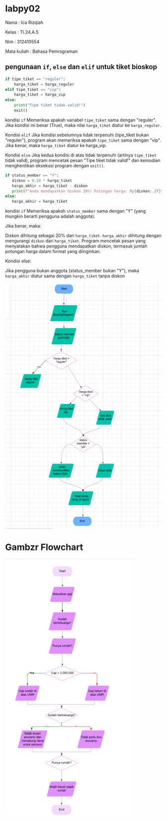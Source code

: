 # labpy02
Nama        : Ica Rizqiah <p>

Kelas       : TI.24.A.5 <p>

Nim         : 312410554 <p>

Mata kuliah : Bahasa Pemrograman <p>

## pengunaan `if`, `else` dan `elif` untuk tiket bioskop

```python
if tipe_tiket == "reguler":
    harga_tiket = harga_reguler
elif tipe_tiket == "vip":
    harga_tiket = harga_vip
else:
    print("Tipe tiket tidak valid!")
    exit()  
```
kondisi `if`
Memeriksa apakah variabel `tipe_tiket` sama dengan "reguler".
Jika kondisi ini benar (True), maka nilai `harga_tiket` diatur ke `harga_reguler`.

Kondisi `elif`
Jika kondisi sebelumnya tidak terpenuhi (tipe_tiket bukan "reguler"), program akan memeriksa apakah `tipe_tiket` sama dengan "vip".
Jika benar, maka `harga_tiket` diatur ke harga_vip.

Kondisi `else`
Jika kedua kondisi di atas tidak terpenuhi (artinya `tipe_tiket` tidak valid), program mencetak pesan "Tipe tiket tidak valid!" dan kemudian menghentikan eksekusi program dengan `exit()`.

 ```python
if status_member == "Y":
    diskon = 0.20 * harga_tiket
    harga_akhir = harga_tiket - diskon
    print(f"Anda mendapatkan diskon 20%! Potongan harga: Rp{diskon:.2f}")
else:
    harga_akhir = harga_tiket
```
kondisi `if`
Memeriksa apakah `status_member` sama dengan "Y" (yang mungkin berarti pengguna adalah anggota).

Jika benar, maka:

Diskon dihitung sebagai 20% dari `harga_tiket`.
`harga_akhir` dihitung dengan mengurangi `diskon` dari `harga_tiket`.
Program mencetak pesan yang menyatakan bahwa pengguna mendapatkan diskon, termasuk jumlah potongan harga dalam format yang diinginkan.

Kondisi else:

Jika pengguna bukan anggota (status_member bukan "Y"), maka `harga_akhir` diatur sama dengan `harga_tiket` tanpa diskon

![foto](https://github.com/keeyyaaa/labpy2/blob/main/Screenshot%202024-10-30%20122909.png?raw=true)


# Gambzr Flowchart
![Foto](https://github.com/keeyyaaa/labpy2/blob/main/Screenshot%202024-10-30%20092416.png?raw=true)

